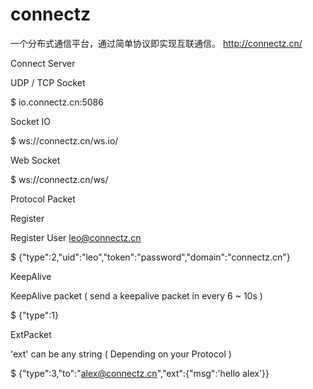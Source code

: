 # connectz
一个分布式通信平台，通过简单协议即实现互联通信。  http://connectz.cn/

Connect Server

UDP / TCP Socket

$ io.connectz.cn:5086
		    		
Socket IO

$ ws://connectz.cn/ws.io/
		    		
Web Socket

$ ws://connectz.cn/ws/
		    		
Protocol Packet

Register

Register User leo@connectz.cn

$ {"type":2,"uid":"leo","token":"password","domain":"connectz.cn"}
		    		
KeepAlive

KeepAlive packet ( send a keepalive packet in every 6 ~ 10s )

$ {"type":1}
		    		
ExtPacket

'ext' can be any string ( Depending on your Protocol )

$ {"type":3,"to":"alex@connectz.cn","ext":{"msg":'hello alex'}}
		    		
